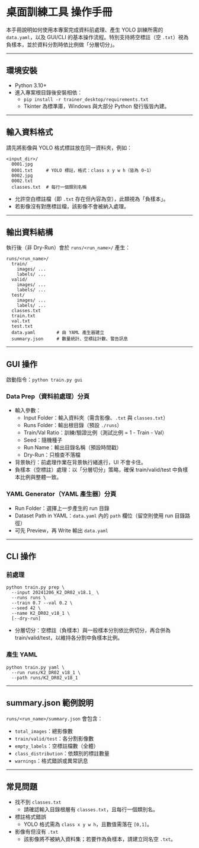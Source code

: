 # 桌面訓練工具 操作手冊

本手冊說明如何使用本專案完成資料前處理、產生 YOLO 訓練所需的 `data.yaml`，以及 GUI/CLI 的基本操作流程。特別支持將空標註（空 `.txt`）視為負樣本，並於資料分割時依比例做「分層切分」。

---

## 環境安裝
- Python 3.10+
- 進入專案根目錄後安裝相依：
  - `pip install -r trainer_desktop/requirements.txt`
  - Tkinter 為標準庫，Windows 與大部分 Python 發行版皆內建。

---

## 輸入資料格式
請先將影像與 YOLO 格式標註放在同一資料夾，例如：

```
<input_dir>/
  0001.jpg
  0001.txt     # YOLO 標註，格式：class x y w h（皆為 0~1）
  0002.jpg
  0002.txt
  classes.txt  # 每行一個類別名稱
```

- 允許空白標註檔（即 `.txt` 存在但內容為空），此類視為「負樣本」。
- 若影像沒有對應標註檔，該影像不會被納入處理。

---

## 輸出資料結構
執行後（非 Dry-Run）會於 `runs/<run_name>/` 產生：

```
runs/<run_name>/
  train/
    images/ ...
    labels/ ...
  valid/
    images/ ...
    labels/ ...
  test/
    images/ ...
    labels/ ...
  classes.txt
  train.txt
  val.txt
  test.txt
  data.yaml        # 由 YAML 產生器建立
  summary.json     # 數量統計、空標註計數、警告訊息
```

---

## GUI 操作
啟動指令：`python train.py gui`

### Data Prep（資料前處理）分頁
- 輸入參數：
  - Input Folder：輸入資料夾（需含影像、`.txt` 與 `classes.txt`）
  - Runs Folder：輸出根目錄（預設 `./runs`）
  - Train/Val Ratio：訓練/驗證比例（測試比例 = 1 - Train - Val）
  - Seed：隨機種子
  - Run Name：輸出目錄名稱（預設時間戳）
  - Dry-Run：只檢查不落檔
- 背景執行：前處理作業在背景執行緒進行，UI 不會卡住。
- 負樣本（空標註）處理：以「分層切分」策略，確保 train/valid/test 中負樣本比例與整體一致。

### YAML Generator（YAML 產生器）分頁
- Run Folder：選擇上一步產生的 run 目錄
- Dataset Path in YAML：`data.yaml` 內的 `path` 欄位（留空則使用 run 目錄路徑）
- 可先 Preview，再 Write 輸出 `data.yaml`

---

## CLI 操作

### 前處理
```
python train.py prep \
  --input 20241206_K2_DR02_v18.1_ \
  --runs runs \
  --train 0.7 --val 0.2 \
  --seed 42 \
  --name K2_DR02_v18_1 \
  [--dry-run]
```
- 分層切分：空標註（負樣本）與一般樣本分別依比例切分，再合併為 train/valid/test，以維持各分割中負樣本比例。

### 產生 YAML
```
python train.py yaml \
  --run runs/K2_DR02_v18_1 \
  --path runs/K2_DR02_v18_1
```

---

## summary.json 範例說明
`runs/<run_name>/summary.json` 會包含：
- `total_images`：總影像數
- `train/valid/test`：各分割影像數
- `empty_labels`：空標註檔數（全體）
- `class_distribution`：依類別的標註數量
- `warnings`：格式錯誤或異常訊息

---

## 常見問題
- 找不到 `classes.txt`
  - 請確認輸入目錄根層有 `classes.txt`，且每行一個類別名。
- 標註格式錯誤
  - YOLO 格式需為 `class x y w h`，且數值需落在 `[0,1]`。
- 影像有但沒有 `.txt`
  - 該影像將不被納入資料集；若要作為負樣本，請建立同名空 `.txt`。

